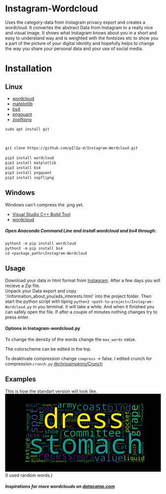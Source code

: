 # Instagram-Wordcloud
  Uses the category-data from Instagram privacy export and creates a wordcloud. It convertes the abstract Data from Instagram to a really nice and visual image. It shows what Instagram knows about you in a short and easy to understand way and is weighted with the fontsizes etc to show you a part of the picture of your digital identity and hopefully helps to change the way you share your personal data and your use of social media.

  
# Installation
  ## Linux 
   + [wordcloud](https://github.com/amueller/word_cloud)
   + [matplotlib](https://github.com/matplotlib/matplotlib)
   + [bs4](https://beautiful-soup-4.readthedocs.io/en/latest/)
   + [pngquant](https://github.com/kornelski/pngquant)
   + [zopflipng](https://github.com/chrissimpkins/zopfli)
   
    sudo apt install git
   <br>
   
    git clone https://github.com/pIlIp-d/Instagram-Wordcloud.git
    
    pip3 install wordcloud
    pip3 install matplotlib
    pip3 install bs4
    pip3 install pngquant
    pip3 install zopflipng
  ## Windows
  Windows can't compress the .png yet.
   + [Visual Studio C++ Build Tool](https://docs.microsoft.com/de-de/visualstudio/install/install-visual-studio?view=vs-2019)
   + [wordcloud](https://github.com/amueller/word_cloud)
   
   ##### Open Anaconda Command Line and install wordcloud and bs4 through: 
    python3 -m pip install wordcloud
    python3 -m pip install bs4
    cd <package_path>\Instagram-Wordcloud
  
## Usage
  Download your data in html format from [Instagram](https://www.instagram.com/download/request/).
  After a few days you will recieve a Zip file.<br>
  Unpack your Data export and copy '/information_about_you/ads_interests.html' into the project folder.
  Then start the python script with tiping `python3 <path-to-project>/Instagram-Wordcloud.py` in you terminal.
  It will take a while. And when it finished you can safely open the file. If after a couple of minutes nothing changes try to press enter.
  
  #### Options in Instagram-wordcloud.py

  To change the density of the words change the `max_words` value.
  
  The colorscheme can be edited in the top. 
  
  To deaktivate compression change `compress` -> false.
  I edited crunch for compression.`crunch.py` [@chrissimpkins/Crunch](https://github.com/chrissimpkins/Crunch)
  
## Examples

This is how the standart version will look like.<br>
![example wordcloud](./interests_wordcloud.png)
(I used random words.)

##### Inspirations for more wordclouds on [datacamp.com](https://www.datacamp.com/community/tutorials/wordcloud-python)
